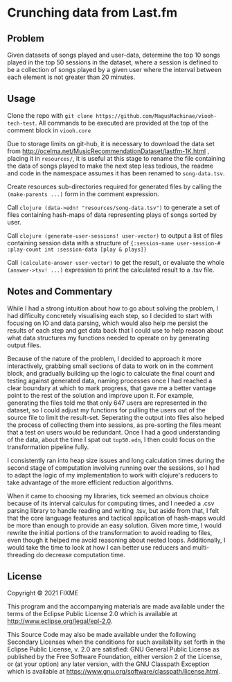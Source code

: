 # Crunching data from Last.fm

## Problem
Given datasets of songs played and user-data, determine the top 10 songs played in the top 50 sessions
in the dataset, where a session is defined to be a collection of songs played by a given user where the interval between each element is not greater than 20 minutes.

## Usage

Clone the repo with ```git clone https://github.com/MagusMachinae/viooh-tech-test```. All
commands to be executed are provided at the top of the comment block in ```viooh.core```

Due to storage limits on git-hub, it is necessary to download the data set from
http://ocelma.net/MusicRecommendationDataset/lastfm-1K.html
, placing it in ```resources/```, it is useful at this stage to rename the file containing the data of songs played to make the next step less tedious, the readme and code in the namespace assumes it has been renamed to ```song-data.tsv```.

Create resources sub-directories required for generated files by calling the ```(make-parents ...)``` form in the comment expression.

Call ```clojure (data->edn! "resources/song-data.tsv")``` to generate a set of files containing hash-maps of data representing plays of songs sorted by user.

Call ```clojure (generate-user-sessions! user-vector)``` to output a list of files containing session data with a structure of ```{:session-name user-session-# :play-count int :session-data [play & plays]}```

Call ```(calculate-answer user-vector)``` to get the result, or evaluate the whole ```(answer->tsv! ...)``` expression to print the calculated result to a .tsv file.

## Notes and Commentary
While I had a strong intuition about how to go about solving the problem, I had difficulty concretely visualising each step, so I decided to start with focusing on IO and data parsing, which would also help me persist the results of each step and get data back that I could use to help reason about what data structures my functions needed to operate on by generating output files.

Because of the nature of the problem, I decided to approach it more interactively, grabbing small sections of data to work on in the comment block, and gradually building up the logic to calculate the final count and testing against generated data, naming processes once I had reached a clear boundary at which to mark progress, that gave me a better vantage point to the rest of the solution and improve upon it. For example, generating the files told me that only 647 users are represented in the dataset, so I could adjust my functions for pulling the users out of the source file to limit the result-set. Seperating the output into files also helped the process of collecting them into sessions, as pre-sorting the files meant that a test on users would be redundant. Once I had a good understanding of the data, about the time I spat out ```top50.edn```, I then could focus on the transformation pipeline fully.

I consistently ran into heap size issues and long calculation times during the second stage of computation involving running over the sessions, so I had to adapt the logic of my implementation to work with clojure's reducers to take advantage of the more efficient reduction algorithms.

When it came to choosing my libraries, tick seemed an obvious choice because of its interval calculus for computing times, and I needed a .csv parsing library to handle reading and writing .tsv, but aside from that, I felt that the core language features and tactical application of hash-maps would be more than enough to provide an easy solution. Given more time, I would rewrite the initial portions of the transformation to avoid reading to files, even though it helped me avoid reasoning about nested loops. Additionally, I would take the time to look at how I can better use reducers and multi-threading do decrease computation time.



## License

Copyright © 2021 FIXME

This program and the accompanying materials are made available under the
terms of the Eclipse Public License 2.0 which is available at
http://www.eclipse.org/legal/epl-2.0.

This Source Code may also be made available under the following Secondary
Licenses when the conditions for such availability set forth in the Eclipse
Public License, v. 2.0 are satisfied: GNU General Public License as published by
the Free Software Foundation, either version 2 of the License, or (at your
option) any later version, with the GNU Classpath Exception which is available
at https://www.gnu.org/software/classpath/license.html.

